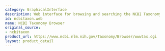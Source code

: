 ```yaml
---
category: GraphicalInterface
description: Web interface for browsing and searching the NCBI Taxonomy database
id: ncbitaxon.web
name: NCBI Taxonomy Browser
original_source:
- ncbitaxon
product_url: https://www.ncbi.nlm.nih.gov/Taxonomy/Browser/wwwtax.cgi
layout: product_detail
---
```

